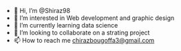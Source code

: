 - 👋 Hi, I’m @Shiraz98
- 👀 I’m interested in Web development and graphic design
- 🌱 I’m currently learning data science
- 💞️ I’m looking to collaborate on a strating project
- 📫 How to reach me chirazbougoffa3@gmail.com

<!---
Shiraz98/Shiraz98 is a ✨ special ✨ repository because its `README.md` (this file) appears on your GitHub profile.
You can click the Preview link to take a look at your changes.
--->
